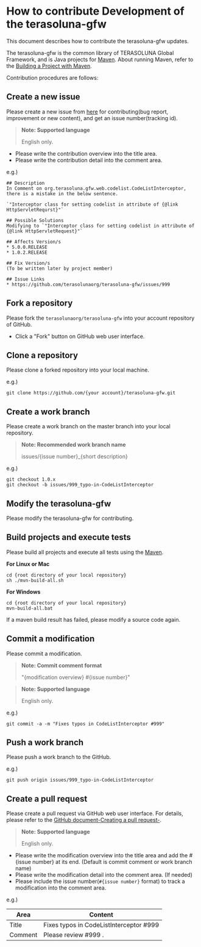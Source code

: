 # How to contribute Development of the terasoluna-gfw

This document describes how to contribute the terasoluna-gfw updates.

The terasoluna-gfw is the common library of TERASOLUNA Global Framework, and is Java projects for [Maven](https://maven.apache.org/).
About running Maven, refer to the [Building a Project with Maven](https://maven.apache.org/run-maven/index.html).

Contribution procedures are follows:


## Create a new issue

Please create a new issue from [here](https://github.com/terasolunaorg/terasoluna-gfw/issues/new?body=%23%23%20Description%0D%0A%28%2A%2ARequired%2A%2A%3A%20Please%20write%20issue%20description%29%0D%0A%0D%0A%23%23%20Possible%20Solutions%0D%0A%28Optional%3A%20Please%20write%20solutions%20of%20this%20issue%20you%20think%29%0D%0A%0D%0A%23%23%20Affects%20Version%2Fs%0D%0A%28%2A%2ARequired%2A%2A%3A%20Please%20select%20affected%20versions%29%0D%0A%2A%205.0.0.RELEASE%0D%0A%2A%201.0.2.RELEASE%0D%0A%0D%0A%23%23%20Fix%20Version%2Fs%0D%0A%28To%20be%20written%20later%20by%20project%20member%29%0D%0A%0D%0A%23%23%20Issue%20Links%0D%0A%28Optional%3A%20Please%20link%20to%20related%20issues%29%0D%0A%2A%20%23%7Bissue%20no%7D%0D%0A%2A%20or%20external%20url) for contributing(bug report, improvement or new content), and get an issue number(tracking id).

> **Note: Supported language**
>
> English only.

* Please write the contribution overview into the title area.
* Please write the contribution detail into the comment area.

 e.g.)
 ```
 ## Description
 In Comment on org.terasoluna.gfw.web.codelist.CodeListInterceptor, there is a mistake in the below sentence.

 `"Interceptor class for setting codelist in attribute of {@link HttpServletRequrst}"`

 ## Possible Solutions
 Modifying to `"Interceptor class for setting codelist in attribute of {@link HttpServletRequest}"`

 ## Affects Version/s
 * 5.0.0.RELEASE
 * 1.0.2.RELEASE

 ## Fix Version/s
 (To be written later by project member)

 ## Issue Links
 * https://github.com/terasolunaorg/terasoluna-gfw/issues/999
 ```

## Fork a repository

Please fork the `terasolunaorg/terasoluna-gfw` into your account repository of GitHub.

* Click a "Fork" button on GitHub web user interface.


## Clone a repository

Please clone a forked repository into your local machine.


e.g.)

```
git clone https://github.com/{your account}/terasoluna-gfw.git
```


## Create a work branch

Please create a work branch on the master branch into your local repository.

> **Note: Recommended work branch name**
>
> issues/{issue number}_{short description}

e.g.)

```
git checkout 1.0.x
git checkout -b issues/999_typo-in-CodeListInterceptor
```


## Modify the terasoluna-gfw

Please modify the terasoluna-gfw for contributing.



## Build projects and execute tests

Please build all projects and execute all tests using the [Maven](https://maven.apache.org/).

**For Linux or Mac**

```
cd {root directory of your local repository}
sh ./mvn-build-all.sh
```

**For Windows**

```
cd {root directory of your local repository}
mvn-build-all.bat
```

If a maven build result has failed, please modify a source code again.


## Commit a modification

Please commit a modification.

> **Note: Commit comment format**
>
> "{modification overview} #{issue number}"

> **Note: Supported language**
>
> English only.

e.g.)

```
git commit -a -m "Fixes typos in CodeListInterceptor #999"
```


## Push a work branch

Please push a work branch to the GitHub.

e.g.)

```
git push origin issues/999_typo-in-CodeListInterceptor
```


## Create a pull request

Please create a pull request via GitHub web user interface.
For details, please refer to the [GitHub document-Creating a pull request-](https://help.github.com/articles/creating-a-pull-request/).

> **Note: Supported language**
>
> English only.

* Please write the modification overview into the title area and add the #{issue number} at its end. (Default is commit comment or work branch name)
* Please write the modification detail into the comment area. (If needed)
* Please include the issue number(`#{issue number}` format) to track a modification into the comment area.

e.g.)

| Area | Content |
| ----- | --------- |
| Title | Fixes typos in CodeListInterceptor #999 |
| Comment | Please review #999 . |
